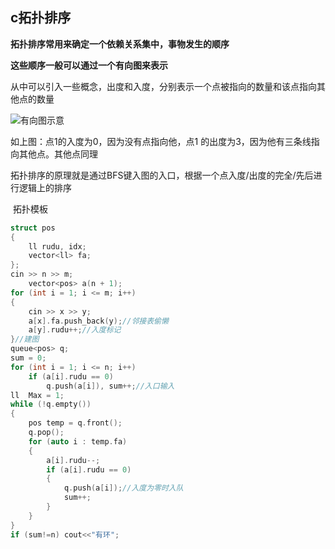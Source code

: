 ## 				c拓扑排序

**拓扑排序常用来确定一个依赖关系集中，事物发生的顺序**

**这些顺序一般可以通过一个有向图来表示**

从中可以引入一些概念，出度和入度，分别表示一个点被指向的数量和该点指向其他点的数量

![有向图示意](D:%5C%E8%B5%84%E6%BA%90%5C%E6%9C%89%E5%90%91%E5%9B%BE%E7%A4%BA%E6%84%8F.png)

如上图：点1的入度为0，因为没有点指向他，点1 的出度为3，因为他有三条线指向其他点。其他点同理

拓扑排序的原理就是通过BFS键入图的入口，根据一个点入度/出度的完全/先后进行逻辑上的排序

​																	拓扑模板

```c++
struct pos
{
    ll rudu, idx;
    vector<ll> fa;
};
cin >> n >> m;
    vector<pos> a(n + 1);
for (int i = 1; i <= m; i++)
{
    cin >> x >> y;
   	a[x].fa.push_back(y);//邻接表偷懒
    a[y].rudu++;//入度标记
}//建图
queue<pos> q;
sum = 0;
for (int i = 1; i <= n; i++)
    if (a[i].rudu == 0)
        q.push(a[i]), sum++;//入口输入
ll  Max = 1;
while (!q.empty())
{
    pos temp = q.front();
    q.pop();
    for (auto i : temp.fa)
    {
        a[i].rudu--;
        if (a[i].rudu == 0)
        {
            q.push(a[i]);//入度为零时入队
            sum++;
        }
    }
}
if (sum!=n) cout<<"有环";
```

